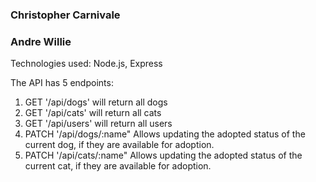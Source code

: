 ### Christopher Carnivale
### Andre Willie

Technologies used: Node.js, Express

The API has 5 endpoints: 

1. GET '/api/dogs' will return all dogs
2. GET '/api/cats' will return all cats 
3. GET '/api/users' will return all users
4. PATCH '/api/dogs/:name" Allows updating the adopted status of the current dog, if they are available for adoption.
5. PATCH '/api/cats/:name" Allows updating the adopted status of the current cat, if they are available for adoption. 